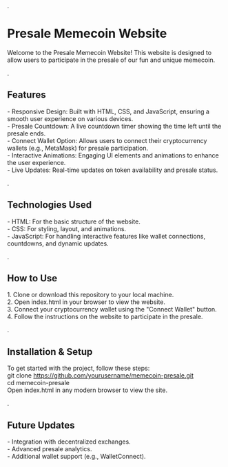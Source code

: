 .
    <h1>Presale Memecoin Website</h1>
    <p>
        Welcome to the Presale Memecoin Website! This website is designed to allow users to participate in the presale of our fun and unique memecoin.
    </p>
.
    <h2>Features</h2>
    <p>
        - Responsive Design: Built with HTML, CSS, and JavaScript, ensuring a smooth user experience on various devices.<br>
        - Presale Countdown: A live countdown timer showing the time left until the presale ends.<br>
        - Connect Wallet Option: Allows users to connect their cryptocurrency wallets (e.g., MetaMask) for presale participation.<br>
        - Interactive Animations: Engaging UI elements and animations to enhance the user experience.<br>
        - Live Updates: Real-time updates on token availability and presale status.
    </p>
.
    <h2>Technologies Used</h2>
    <p>
        - HTML: For the basic structure of the website.<br>
        - CSS: For styling, layout, and animations.<br>
        - JavaScript: For handling interactive features like wallet connections, countdowns, and dynamic updates.
    </p>
.
    <h2>How to Use</h2>
    <p>
        1. Clone or download this repository to your local machine.<br>
        2. Open index.html in your browser to view the website.<br>
        3. Connect your cryptocurrency wallet using the "Connect Wallet" button.<br>
        4. Follow the instructions on the website to participate in the presale.
    </p>
.
    <h2>Installation & Setup</h2>
    <p>
        To get started with the project, follow these steps:<br>
        git clone https://github.com/yourusername/memecoin-presale.git<br>
        cd memecoin-presale<br>
        Open index.html in any modern browser to view the site.
    </p>
.
    <h2>Future Updates</h2>
    <p>
        - Integration with decentralized exchanges.<br>
        - Advanced presale analytics.<br>
        - Additional wallet support (e.g., WalletConnect).
    </p>
 

